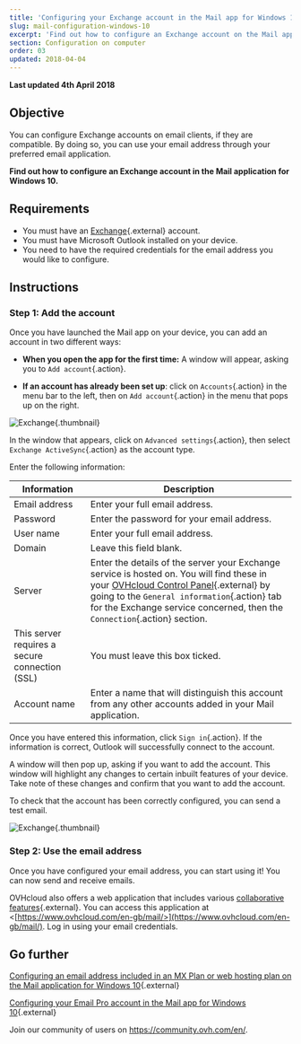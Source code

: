 ```yaml
---
title: 'Configuring your Exchange account in the Mail app for Windows 10'
slug: mail-configuration-windows-10
excerpt: 'Find out how to configure an Exchange account on the Mail application for Windows 10'
section: Configuration on computer
order: 03
updated: 2018-04-04
---
```


**Last updated 4th April 2018**

## Objective

You can configure Exchange accounts on email clients, if they are compatible. By doing so, you can use your email address through your preferred email application.

**Find out how to configure an Exchange account in the Mail application for Windows 10.**

## Requirements

- You must have an [Exchange](https://www.ovhcloud.com/en-gb/emails/){.external} account.
- You must have Microsoft Outlook installed on your device.
- You need to have the required credentials for the email address you would like to configure.

## Instructions

### Step 1: Add the account

Once you have launched the Mail app on your device, you can add an account in two different ways:

- **When you open the app for the first time:** A window will appear, asking you to `Add account`{.action}.

- **If an account has already been set up**: click on `Accounts`{.action} in the menu bar to the left, then on `Add account`{.action} in the menu that pops up on the right.

![Exchange](images/configuration-mail-windows-step1.png){.thumbnail}

In the window that appears, click on `Advanced settings`{.action}, then select `Exchange ActiveSync`{.action} as the account type.

Enter the following information:

|Information|Description|
|---|---|
|Email address|Enter your full email address.|
|Password|Enter the password for your email address.|
|User name|Enter your full email address.|
|Domain|Leave this field blank.|
|Server|Enter the details of the server your Exchange service is hosted on. You will find these in your [OVHcloud Control Panel](https://www.ovh.com/auth/?action=gotomanager&from=https://www.ovh.co.uk/&ovhSubsidiary=GB){.external} by going to the `General information`{.action} tab for the Exchange service concerned, then the `Connection`{.action} section.|
|This server requires a secure connection (SSL)|You must leave this box ticked.|
|Account name|Enter a name that will distinguish this account from any other accounts added in your Mail application.|

Once you have entered this information, click `Sign in`{.action}. If the information is correct, Outlook will successfully connect to the account.

A window will then pop up, asking if you want to add the account. This window will highlight any changes to certain inbuilt features of your device. Take note of these changes and confirm that you want to add the account.

To check that the account has been correctly configured, you can send a test email.

![Exchange](images/configuration-mail-windows-exchange-step2.png){.thumbnail}

### Step 2: Use the email address

Once you have configured your email address, you can start using it! You can now send and receive emails.

OVHcloud also offers a web application that includes various [collaborative features](https://www.ovhcloud.com/en-gb/emails/){.external}. You can access this application at <[https://www.ovhcloud.com/en-gb/mail/>](https://www.ovhcloud.com/en-gb/mail/). Log in using your email credentials.

## Go further

[Configuring an email address included in an MX Plan or web hosting plan on the Mail application for Windows 10](https://docs.ovh.com/gb/en/emails/mail-configuration-windows-10/){.external}

[Configuring your Email Pro account in the Mail app for Windows 10](https://docs.ovh.com/gb/en/emails-pro/mail-configuration-windows-10/){.external}

Join our community of users on <https://community.ovh.com/en/>.
